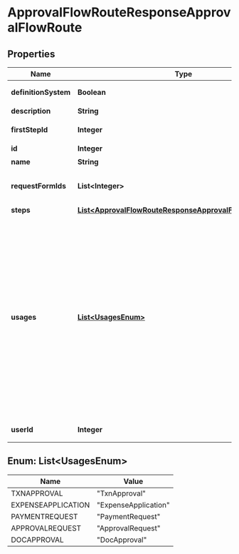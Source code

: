 

# ApprovalFlowRouteResponseApprovalFlowRoute


## Properties

| Name | Type | Description | Notes |
|------------ | ------------- | ------------- | -------------|
|**definitionSystem** | **Boolean** | システム作成の申請経路かどうか |  [optional] |
|**description** | **String** | 申請経路の説明 |  [optional] |
|**firstStepId** | **Integer** | 最初の承認ステップのID |  [optional] |
|**id** | **Integer** | 申請経路ID |  |
|**name** | **String** | 申請経路名 |  [optional] |
|**requestFormIds** | **List&lt;Integer&gt;** | 申請経路で利用できる申請フォームID配列 |  |
|**steps** | [**List&lt;ApprovalFlowRouteResponseApprovalFlowRouteSteps&gt;**](ApprovalFlowRouteResponseApprovalFlowRouteSteps.md) | 承認ステップ（配列） |  [optional] |
|**usages** | [**List&lt;UsagesEnum&gt;**](#List&lt;UsagesEnum&gt;) | 申請種別（申請経路を使用できる申請種別を示します。例えば、ApprovalRequest の場合は、各種申請で使用できる申請経路です。） * &#x60;TxnApproval&#x60; - 仕訳承認 * &#x60;ExpenseApplication&#x60; - 経費精算 * &#x60;PaymentRequest&#x60; - 支払依頼 * &#x60;ApprovalRequest&#x60; - 各種申請 * &#x60;DocApproval&#x60; - 請求書等 (見積書・納品書・請求書・発注書) |  [optional] |
|**userId** | **Integer** | 更新したユーザーのユーザーID |  [optional] |



## Enum: List&lt;UsagesEnum&gt;

| Name | Value |
|---- | -----|
| TXNAPPROVAL | &quot;TxnApproval&quot; |
| EXPENSEAPPLICATION | &quot;ExpenseApplication&quot; |
| PAYMENTREQUEST | &quot;PaymentRequest&quot; |
| APPROVALREQUEST | &quot;ApprovalRequest&quot; |
| DOCAPPROVAL | &quot;DocApproval&quot; |




